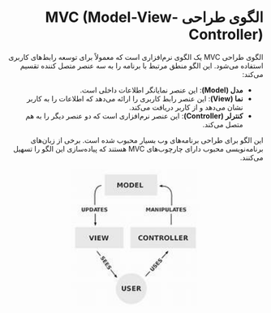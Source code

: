 <div dir="rtl">
 
  # الگوی طراحی MVC (Model-View-Controller)

الگوی طراحی MVC یک الگوی نرم‌افزاری است که معمولاً برای توسعه رابط‌های کاربری استفاده می‌شود. این الگو منطق مرتبط با برنامه را به سه عنصر متصل کننده تقسیم می‌کند:

- **مدل (Model)**: این عنصر نمایانگر اطلاعات داخلی است.
- **نما (View)**: این عنصر رابط کاربری را ارائه می‌دهد که اطلاعات را به کاربر نشان می‌دهد و از کاربر دریافت می‌کند.
- **کنترلر (Controller)**: این عنصر نرم‌افزاری است که دو عنصر دیگر را به هم متصل می‌کند.

این الگو برای طراحی برنامه‌های وب بسیار محبوب شده است. برخی از زبان‌های برنامه‌نویسی محبوب دارای چارچوب‌های MVC هستند که پیاده‌سازی این الگو را تسهیل می‌کنند.

<img src="./MVC.jfif" style="display: block;margin-left: auto;margin-right: auto;width: 50%;">


</div>
